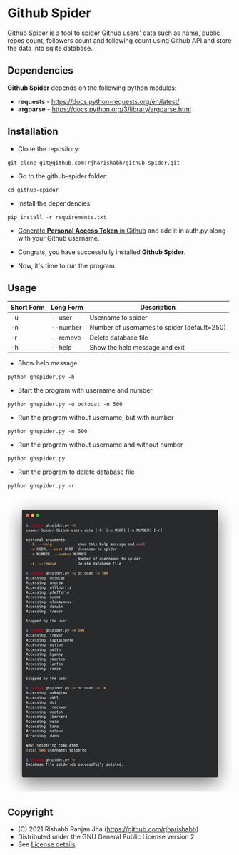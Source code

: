 # Github Spider
Github Spider is a tool to spider Github users' data such as name, public repos count, followers count and following count using Github API and store the data into sqlite database.

## Dependencies
**Github Spider** depends on the following python modules:
* **requests** - https://docs.python-requests.org/en/latest/
* **argparse** - https://docs.python.org/3/library/argparse.html

## Installation
* Clone the repository:
```
git clone git@github.com:rjharishabh/github-spider.git
```

* Go to the github-spider folder:
```
cd github-spider
```

* Install the dependencies:
```
pip install -r requirements.txt
```

* [Generate **Personal Access Token** in Github](https://docs.github.com/en/authentication/keeping-your-account-and-data-secure/creating-a-personal-access-token) and add it in auth.py along with your Github username.

* Congrats, you have successfully installed **Github Spider**.

* Now, it's time to run the program.

## Usage
Short Form | Long Form | Description 
--- | --- | ---
-u | --user | Username to spider
-n | --number | Number of usernames to spider (default=250)
-r | --remove | Delete database file
-h | --help | Show the help message and exit

* Show help message
```
python ghspider.py -h
```

*  Start the program with username and number
```
python ghspider.py -u octocat -n 500
```

* Run the program without username, but with number
```
python ghspider.py -n 500
```

* Run the program without username and without number
```
python ghspider.py
```

* Run the program to delete database file
```
python ghspider.py -r
```

![usage](usage.png)

## Copyright
* (C) 2021 Rishabh Ranjan Jha (https://github.com/rjharishabh)
* Distributed under the GNU General Public License version 2
* See [License details](https://github.com/rjharishabh/github-spider/blob/d3779aa2dbe652789aac3caed4042447470760c5/LICENSE#L1)